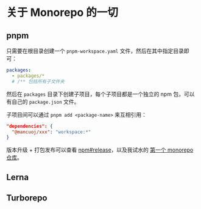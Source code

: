 # 关于 Monorepo 的一切

## pnpm

只需要在根目录创建一个 `pnpm-workspace.yaml` 文件，然后在其中指定目录即可：

```yaml
packages:
  - packages/*
  # /** 包括所有子文件夹
```

然后在 `packages` 目录下创建子项目，每个子项目都是一个独立的 npm 包，可以有自己的 `package.json` 文件。

子项目间可以通过 `pnpm add <package-name>` 来互相引用：

```json
"dependencies": {
  "@mancuoj/xxx": "workspace:*"
}
```

版本升级 + 打包发布可以查看 [npm#release](./npm.md#release)，以及我试水的 [第一个 monorepo 仓库](https://github.com/mancuoj/first-monorepo)。


## Lerna



## Turborepo
